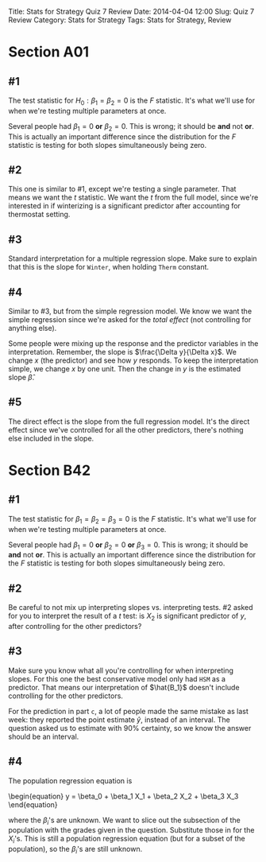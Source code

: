Title: Stats for Strategy Quiz 7 Review
Date: 2014-04-04 12:00
Slug: Quiz 7 Review
Category: Stats for Strategy
Tags: Stats for Strategy, Review

# Section A01

## #1

The test statistic for $H_0: \beta_1 = \beta_2 = 0$ is the $F$ statistic. It's what we'll use for when we're testing multiple parameters at once.

Several people had $\beta_1 = 0$ **or** $\beta_2 = 0$.
This is wrong; it should be **and** not **or**.
This is actually an important difference since the distribution for the $F$ statistic is testing for both slopes simultaneously being zero.

## #2

This one is similar to #1, except we're testing a single parameter.
That means we want the $t$ statistic.
We want the $t$ from the full model, since we're interested in if winterizing is a significant predictor after accounting for thermostat setting.

## #3

Standard interpretation for a multiple regression slope.
Make sure to explain that this is the slope for `Winter`, when holding `Therm` constant.

## #4

Similar to #3, but from the simple regression model.
We know we want the simple regression since we're asked for the *total effect* (not controlling for anything else).

Some people were mixing up the response and the predictor variables in the interpretation.
Remember, the slope is $\frac{\Delta y}{\Delta x}$. We change $x$ (the predictor) and see how $y$ responds.
To keep the interpretation simple, we change $x$ by one unit. Then the change in $y$ is the estimated slope $\hat{\beta}$.

## #5

The direct effect is the slope from the full regression model.
It's the direct effect since we've controlled for all the other predictors,
there's nothing else included in the slope.

# Section B42

## #1

The test statistic for $\beta_1 = \beta_2 = \beta_3 = 0$ is the $F$ statistic. It's what we'll use for when we're testing multiple parameters at once.

Several people had $\beta_1 = 0$ **or** $\beta_2 = 0$ **or** $\beta_3 = 0$.
This is wrong; it should be **and** not **or**.
This is actually an important difference since the distribution for the $F$ statistic is testing for both slopes simultaneously being zero.

## #2

Be careful to not mix up interpreting slopes vs. interpreting tests. #2 asked for you to interpret the result of a $t$ test: is $X_2$ is significant predictor of $y$, after controlling for the other predictors?

## #3

Make sure you know what all you're controlling for when interpreting slopes.
For this one the best conservative model only had `HSM` as a predictor.
That means our interpretation of $\hat{B_1}$ doesn't include controlling for the other predictors.

For the prediction in part `c`, a lot of people made the same mistake as last week: they reported the point estimate $\hat{y}$, instead of an interval.
The question asked us to estimate with 90% certainty, so we know the answer should be an interval.

## #4

The population regression equation is

\begin{equation}
    y = \beta_0 + \beta_1 X_1 + \beta_2 X_2 + \beta_3 X_3
\end{equation}

where the $\beta_i$'s are unknown.
We want to slice out the subsection of the population with the grades given in the question.
Substitute those in for the $X_i$'s.
This is still a population regression equation (but for a subset of the population), so the $\beta_i$'s are still unknown.

